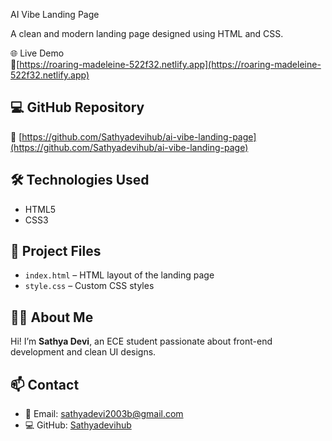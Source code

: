 AI Vibe Landing Page

A clean and modern landing page designed using HTML and CSS.


🌐 Live Demo  
🔗[https://roaring-madeleine-522f32.netlify.app](https://roaring-madeleine-522f32.netlify.app)

## 💻 GitHub Repository  
🔗 [https://github.com/Sathyadevihub/ai-vibe-landing-page](https://github.com/Sathyadevihub/ai-vibe-landing-page)



## 🛠️ Technologies Used
- HTML5
- CSS3

## 📁 Project Files
- `index.html` – HTML layout of the landing page
- `style.css` – Custom CSS styles


## 🙋‍♀️ About Me
Hi! I’m **Sathya Devi**, an ECE student passionate about front-end development and clean UI designs.

## 📫 Contact
- 📧 Email: sathyadevi2003b@gmail.com
- 💻 GitHub: [Sathyadevihub](https://github.com/Sathyadevihub)

